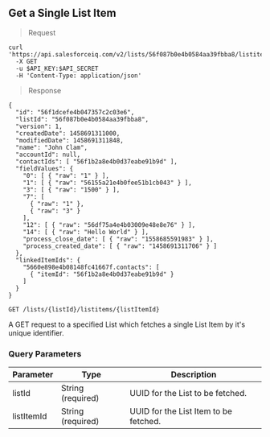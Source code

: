 ## Get a Single List Item

> Request

```shell
curl 'https://api.salesforceiq.com/v2/lists/56f087b0e4b0584aa39fbba8/listitems/56f1dcefe4b047357c2c03e6'
  -X GET
  -u $API_KEY:$API_SECRET
  -H 'Content-Type: application/json'
```

> Response

```shell
{
  "id": "56f1dcefe4b047357c2c03e6",
  "listId": "56f087b0e4b0584aa39fbba8",
  "version": 1,
  "createdDate": 1458691311000,
  "modifiedDate": 1458691311848,
  "name": "John Clam",
  "accountId": null,
  "contactIds": [ "56f1b2a8e4b0d37eabe91b9d" ],
  "fieldValues": {
    "0": [ { "raw": "1" } ],
    "1": [ { "raw": "56155a21e4b0fee51b1cb043" } ],
    "3": [ { "raw": "1500" } ],
    "7": [ 
      { "raw": "1" },
      { "raw": "3" }
    ],
    "12": [ { "raw": "56df75a4e4b03009e48e8e76" } ],
    "14": [ { "raw": "Hello World" } ],
    "process_close_date": [ { "raw": "1558685591983" } ],
    "process_created_date": [ { "raw": "1458691311706" } ]
  },
  "linkedItemIds": {
    "5660e898e4b08148fc41667f.contacts": [
      { "itemId": "56f1b2a8e4b0d37eabe91b9d" }
    ]
  }
}
```
`GET /lists/{listId}/listitems/{listItemId}`

A GET request to a specified List which fetches a single List Item by it's unique identifier.

### Query Parameters
Parameter | Type | Description
--------- | ------- | -----------
listId | String (required) | UUID for the List to be fetched.
listItemId | String (required) | UUID for the List Item to be fetched.